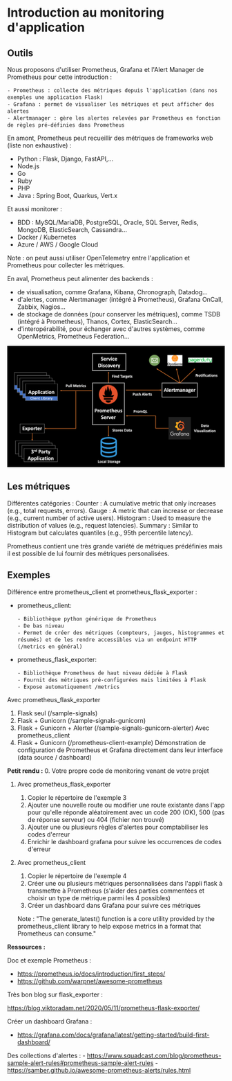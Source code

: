 # Introduction au monitoring d'application

## Outils

Nous proposons d'utiliser Prometheus, Grafana et l'Alert Manager de Prometheus pour cette introduction :

    - Prometheus : collecte des métriques depuis l'application (dans nos exemples une application Flask)
    - Grafana : permet de visualiser les métriques et peut afficher des alertes
    - Alertmanager : gère les alertes relevées par Prometheus en fonction de règles pré-définies dans Prometheus


En amont, Prometheus peut recueillir des métriques de frameworks web (liste non exhaustive) :
* Python : Flask, Django, FastAPI,...
* Node.js
* Go
* Ruby
* PHP
* Java : Spring Boot, Quarkus, Vert.x

Et aussi monitorer :
* BDD : MySQL/MariaDB, PostgreSQL, Oracle, SQL Server, Redis, MongoDB, ElasticSearch, Cassandra...
* Docker / Kubernetes
* Azure / AWS / Google Cloud

Note : on peut aussi utiliser OpenTelemetry entre l'application et Prometheus pour collecter les métriques.

En aval, Prometheus peut alimenter des backends :
- de visualisation, comme Grafana, Kibana, Chronograph, Datadog...
- d'alertes, comme Alertmanager (intégré à Prometheus), Grafana OnCall, Zabbix, Nagios...
- de stockage de données (pour conserver les métriques), comme TSDB (intégré à Prometheus), Thanos, Cortex, ElasticSearch...
- d'interopérabilité, pour échanger avec d'autres systèmes, comme OpenMetrics, Prometheus Federation...

![Prometheus architecture](./prometheus-architecture.png)

## Les métriques

Différentes catégories :
    Counter : A cumulative metric that only increases (e.g., total requests, errors).
    Gauge : A metric that can increase or decrease (e.g., current number of active users).
    Histogram : Used to measure the distribution of values (e.g., request latencies).
    Summary : Similar to Histogram but calculates quantiles (e.g., 95th percentile latency).

Prometheus contient une très grande variété de métriques prédéfinies mais il est possible de lui fournir des métriques personalisées.
     

## Exemples

Différence entre prometheus_client et prometheus_flask_exporter :
* prometheus_client:

      - Bibliothèque python générique de Prometheus
      - De bas niveau
      - Permet de créer des métriques (compteurs, jauges, histogrammes et résumés) et de les rendre accessibles via un endpoint HTTP (/metrics en général)

* prometheus_flask_exporter:

      - Bibliothèque Prometheus de haut niveau dédiée à Flask
      - Fournit des métriques pré-configurées mais limitées à Flask
      - Expose automatiquement /metrics

Avec prometheus_flask_exporter
1. Flask seul (/sample-signals)
2. Flask + Gunicorn (/sample-signals-gunicorn)
3. Flask + Gunicorn + Alerter (/sample-signals-gunicorn-alerter)
Avec prometheus_client
4. Flask + Gunicorn (/prometheus-client-example)
   Démonstration de configuration de Prometheus et Grafana directement dans leur interface (data source / dashboard)

**Petit rendu :**
0. Votre propre code de monitoring venant de votre projet
1. Avec prometheus_flask_exporter
   1. Copier le répertoire de l'exemple 3
   2. Ajouter une nouvelle route ou modifier une route existante dans l'app pour qu'elle réponde aléatoirement avec un code 200 (OK), 500 (pas de réponse serveur) ou 404 (fichier non trouvé)
   3. Ajouter une ou plusieurs règles d'alertes pour comptabiliser les codes d'erreur
   4. Enrichir le dashboard grafana pour suivre les occurrences de codes d'erreur
2. Avec prometheus_client
   1. Copier le répertoire de l'exemple 4
   2. Créer une ou plusieurs métriques personnalisées dans l'appli flask à transmettre à Prometheus (s'aider des parties commentées et choisir un type de métrique parmi les 4 possibles)
   3. Créer un dashboard dans Grafana pour suivre ces métriques

   Note : "The generate_latest() function is a core utility provided by the prometheus_client library to help expose metrics in a format that Prometheus can consume."


**Ressources :**

Doc et exemple Prometheus :
   - https://prometheus.io/docs/introduction/first_steps/
   - https://github.com/warpnet/awesome-prometheus

Très bon blog sur flask_exporter :

https://blog.viktoradam.net/2020/05/11/prometheus-flask-exporter/

Créer un dashboard Grafana :
   - https://grafana.com/docs/grafana/latest/getting-started/build-first-dashboard/


Des collections d'alertes :
    - https://www.squadcast.com/blog/prometheus-sample-alert-rules#prometheus-sample-alert-rules
    - https://samber.github.io/awesome-prometheus-alerts/rules.html
